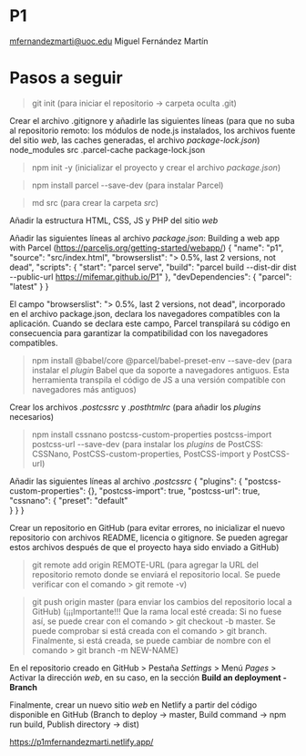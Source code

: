 # P1

mfernandezmarti@uoc.edu
Miguel Fernández Martín

# Pasos a seguir

> git init (para iniciar el repositorio -> carpeta oculta .git)

Crear el archivo .gitignore y añadirle las siguientes líneas (para que no suba al repositorio remoto: los módulos de node.js instalados, los archivos fuente del sitio *web*, las caches generadas, el archivo *package-lock.json*)
    node_modules
    src
    .parcel-cache
    package-lock.json

> npm init -y (inicializar el proyecto y crear el archivo *package.json*)

> npm install parcel --save-dev (para instalar Parcel)

> md src (para crear la carpeta *src*)

Añadir la estructura HTML, CSS, JS y PHP del sitio *web*

Añadir las siguientes líneas al archivo *package.json*: Building a web app with Parcel (https://parceljs.org/getting-started/webapp/)
    {
        "name": "p1",
        "source": "src/index.html",
        "browserslist": "> 0.5%, last 2 versions, not dead",
        "scripts": {
            "start": "parcel serve",
            "build": "parcel build --dist-dir dist --public-url https://mifemar.github.io/P1"
        },
        "devDependencies": {
            "parcel": "latest"
        }
    }

El campo "browserslist": "> 0.5%, last 2 versions, not dead", incorporado en el archivo package.json, declara los navegadores compatibles con la aplicación.  Cuando se declara este campo, Parcel transpilará su código en consecuencia para garantizar la compatibilidad con los navegadores compatibles.

> npm install @babel/core @parcel/babel-preset-env --save-dev  (para instalar el *plugin* Babel que da soporte a navegadores antiguos. Esta herramienta transpila el código de JS a una versión compatible con navegadores más antiguos)

Crear los archivos *.postcssrc* y *.posthtmlrc* (para añadir los *plugins* necesarios)

> npm install cssnano postcss-custom-properties postcss-import postcss-url --save-dev (para instalar los *plugins* de PostCSS: CSSNano, PostCSS-custom-properties, PostCSS-import y PostCSS-url)

Añadir las siguientes líneas al archivo *.postcssrc*
    {
        "plugins": {
            "postcss-custom-properties": {},
            "postcss-import": true,
            "postcss-url": true,
            "cssnano": {
                "preset": "default"   
            }
        }
    }

Crear un repositorio en GitHub (para evitar errores, no inicializar el nuevo repositorio con archivos README, licencia o gitignore. Se pueden agregar estos archivos después de que el proyecto haya sido enviado a GitHub)

> git remote add origin REMOTE-URL (para agregar la URL del repositorio remoto donde se enviará el repositorio local. Se puede verificar con el comando > git remote -v)

> git push origin master (para enviar los cambios del repositorio local a GitHub) (¡¡¡Importante!!! Que la rama local esté creada: Si no fuese así, se puede crear con el comando > git checkout -b master. Se puede comprobar si está creada con el comando > git branch. Finalmente, si está creada, se puede cambiar de nombre con el comando > git branch -m NEW-NAME)

En el repositorio creado en GitHub > Pestaña *Settings* > Menú *Pages* > Activar la dirección *web*, en su caso, en la sección **Build an deployment - Branch**

Finalmente, crear un nuevo sitio *web* en Netlify a partir del código disponible en GitHub (Branch to deploy -> master, Build command -> npm run build, Publish directory -> dist)

https://p1mfernandezmarti.netlify.app/
